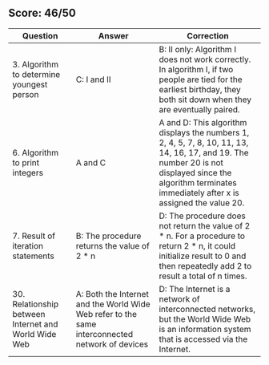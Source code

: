 ## Score: 46/50
| Question | Answer | Correction |
| --- | --- | --- |
| 3. Algorithm to determine youngest person | C: I and II | B: II only: Algorithm I does not work correctly. In algorithm I, if two people are tied for the earliest birthday, they both sit down when they are eventually paired. |
| 6. Algorithm to print integers | A and C | A and D: This algorithm displays the numbers 1, 2, 4, 5, 7, 8, 10, 11, 13, 14, 16, 17, and 19. The number 20 is not displayed since the algorithm terminates immediately after x is assigned the value 20. |
| 7. Result of iteration statements | B: The procedure returns the value of 2 * n | D: The procedure does not return the value of 2 * n. For a procedure to return 2 * n, it could initialize result to 0 and then repeatedly add 2 to result a total of n times. |
| 30. Relationship between Internet and World Wide Web | A: Both the Internet and the World Wide Web refer to the same interconnected network of devices | D: The Internet is a network of interconnected networks, but the World Wide Web is an information system that is accessed via the Internet. | 